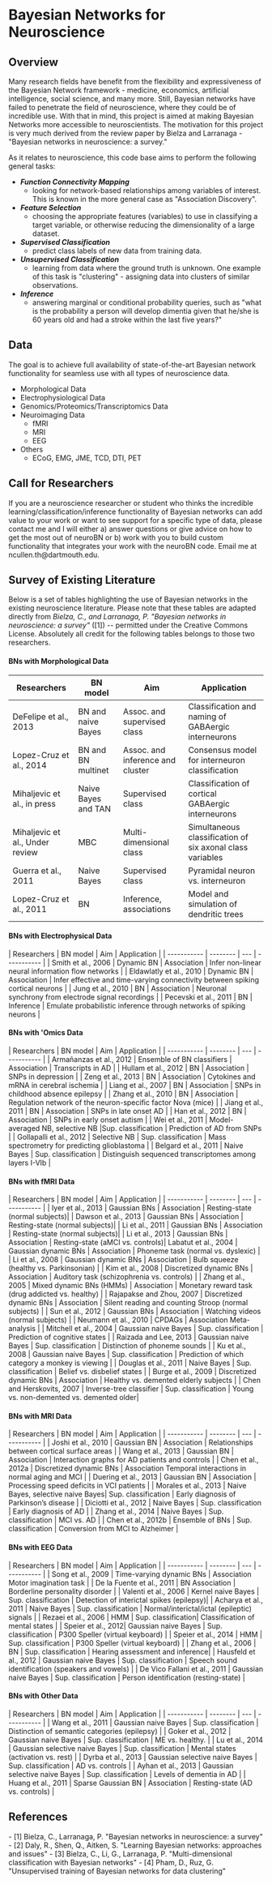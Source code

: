 # Bayesian Networks for Neuroscience

<h2>Overview</h2>
Many research fields have benefit from the flexibility and expressiveness of the Bayesian Network framework - medicine, economics, artificial intelligence, social science, and many more. Still, Bayesian networks have failed to penetrate the field of neuroscience, where they could be of incredible use. With that in mind, this project is aimed at making Bayesian Networks more accessible to neuroscientists. The motivation for this project is very much derived from the review paper by Bielza and Larranaga - "Bayesian networks in neuroscience: a survey."

As it relates to neuroscience, this code base aims to perform the following general tasks:
- <b><i>Function Connectivity Mapping</i></b>
	- looking for network-based relationships among variables of interest. This is
known in the more general case as "Association Discovery".
- <b><i>Feature Selection</i></b> 
	- choosing the appropriate features (variables) to use in classifying a target variable, or otherwise
reducing the dimensionality of a large dataset.
- <b><i>Supervised Classification</i></b>
	- predict class labels of new data from training data.
- <b><i>Unsupervised Classification</i></b>
	- learning from data where the ground truth is unknown. One example of this task is "clustering" - assigning data into clusters of similar observations.
- <b><i>Inference</i></b>
	- answering marginal or conditional probability queries, such as "what is the probability a person will develop dimentia given that he/she is 60 years old and had a stroke within the last five years?"

<h2>Data</h2>

The goal is to achieve full availability of state-of-the-art Bayesian network functionality for seamless use with all types of neuroscience data.
- Morphological Data
- Electrophysiological Data
- Genomics/Proteomics/Transcriptomics Data
- Neuroimaging Data
	- fMRI
	- MRI
	- EEG
- Others
	- ECoG, EMG, JME, TCD, DTI, PET

<h2>Call for Researchers</h2>
If you are a neuroscience researcher or student who thinks the incredible learning/classification/inference functionality of Bayesian networks can add value to your work or want to see support for a specific type of data, please contact me and I will either a) answer questions or give advice on how to get the most out of neuroBN or b) work with you to build custom functionality that integrates your work with the neuroBN code. Email me at ncullen.th@dartmouth.edu.




<h2>Survey of Existing Literature</h2>
Below is a set of tables highlighting the use of Bayesian networks in the existing neuroscience literature. Please note that these tables are adapted directly from <i>Bielza, C., and Larranaga, P. "Bayesian networks in neuroscience: a survey"</i> ([1]) -- permitted under the Creative Commons License. Absolutely all credit for the following tables belongs to those two researchers.
<h4>BNs with Morphological Data</h4>

| Researchers | BN model | Aim | Application |
| ----------- | -------- | --- | ----------- |
| DeFelipe et al., 2013 | BN and naive Bayes | Assoc. and supervised class | Classification and naming of GABAergic interneurons |
| Lopez-Cruz et al., 2014 | BN and BN multinet | Assoc. and inference and cluster | Consensus model for interneuron classification |
|Mihaljevic et al., in press | Naive Bayes and TAN | Supervised class | Classification of cortical GABAergic interneurons |
|Mihaljevic et al., Under review | MBC | Multi-dimensional class | Simultaneous classification of six axonal class variables |
|Guerra et al., 2011 | Naive Bayes | Supervised class | Pyramidal neuron vs. interneuron |
|Lopez-Cruz et al., 2011 | BN | Inference, associations | Model and simulation of dendritic trees |

<h4>BNs with Electrophysical Data</h4>
| Researchers | BN model | Aim | Application |
| ----------- | -------- | --- | ----------- |
| Smith et al., 2006 | Dynamic BN | Association | Infer non-linear neural information flow networks |
| Eldawlatly et al., 2010 | Dynamic BN | Association | Infer effective and time-varying connectivity between spiking cortical neurons |
| Jung et al., 2010 | BN | Association | Neuronal synchrony from electrode signal recordings |
| Pecevski et al., 2011 | BN | Inference | Emulate probabilistic inference through networks of spiking neurons |

<h4>BNs with 'Omics Data</h4>
| Researchers | BN model | Aim | Application |
| ----------- | -------- | --- | ----------- |
| Armañanzas et al., 2012 | Ensemble of BN classifiers | Association | Transcripts in AD |
| Hullam et al., 2012 | BN | Association | SNPs in depression |
| Zeng et al., 2013 | BN | Association | Cytokines and mRNA in cerebral ischemia |
| Liang et al., 2007 | BN | Association | SNPs in childhood absence epilepsy |
| Zhang et al., 2010 | BN | Association | Regulation network of the neuron-specific factor Nova (mice) |
| Jiang et al., 2011 | BN | Association | SNPs in late onset AD |
| Han et al., 2012 | BN | Association | SNPs in early onset autism |
| Wei et al., 2011 | Model-averaged NB, selective NB |Sup. classification | Prediction of AD from SNPs |
| Gollapalli et al., 2012 | Selective NB | Sup. classification | Mass spectrometry for predicting glioblastoma |
| Belgard et al., 2011 | Naive Bayes | Sup. classification | Distinguish sequenced transcriptomes among layers I-VIb |

<h4>BNs with fMRI Data</h4>
| Researchers | BN model | Aim | Application |
| ----------- | -------- | --- | ----------- |
| Iyer et al., 2013 | Gaussian BNs | Association | Resting-state (normal subjects)| 
| Dawson et al., 2013 | Gaussian BNs | Association | Resting-state (normal subjects)| 
| Li et al., 2011 | Gaussian BNs | Association | Resting-state (normal subjects)| 
| Li et al., 2013 | Gaussian BNs | Association | Resting-state (aMCI vs. controls)| 
Labatut et al., 2004 | Gaussian dynamic BNs | Association | Phoneme task (normal vs. dyslexic) | 
| Li et al., 2008 | Gaussian dynamic BNs | Association | Bulb squeeze (healthy vs. Parkinsonian) | 
| Kim et al., 2008 | Discretized dynamic BNs | Association | Auditory task (schizophrenia vs. controls) | 
| Zhang et al., 2005 | Mixed dynamic BNs (HMMs) | Association | Monetary reward task (drug addicted vs. healthy) | 
| Rajapakse and Zhou, 2007 | Discretized dynamic BNs | Association | Silent reading and counting Stroop (normal subjects) | 
| Sun et al., 2012 | Gaussian BNs | Association | Watching videos (normal subjects) | 
| Neumann et al., 2010 | CPDAGs | Association Meta-analysis | 
| Mitchell et al., 2004 | Gaussian naive Bayes | Sup. classification | Prediction of cognitive states | 
| Raizada and Lee, 2013 | Gaussian naive Bayes | Sup. classification | Distinction of phoneme sounds | 
| Ku et al., 2008 | Gaussian naive Bayes | Sup. classification | Prediction of which category a monkey is viewing | 
| Douglas et al., 2011 | Naive Bayes | Sup. classification | Belief vs. disbelief states | 
| Burge et al., 2009 | Discretized dynamic BNs | Association |  Healthy vs. demented elderly subjects | 
| Chen and Herskovits, 2007 | Inverse-tree classifier | Sup. classification | Young vs. non-demented vs. demented older|

<h4>BNs with MRI Data</h4>
| Researchers | BN model | Aim | Application |
| ----------- | -------- | --- | ----------- |
| Joshi et al., 2010 | Gaussian BN | Association | Relationships between cortical surface areas | 
| Wang et al., 2013 | Gaussian BN | Association | Interaction graphs for AD patients and controls | 
| Chen et al., 2012a | Discretized dynamic BNs | Association Temporal interactions in normal aging and MCI | 
| Duering et al., 2013 | Gaussian BN | Association | Processing speed deficits in VCI patients | 
| Morales et al., 2013 | Naive Bayes, selective naive Bayes|  Sup. classification | Early diagnosis of Parkinson’s disease | 
| Diciotti et al., 2012 | Naive Bayes | Sup. classification | Early diagnosis of AD | 
| Zhang et al., 2014 | Naive Bayes | Sup. classification | MCI vs. AD | 
| Chen et al., 2012b | Ensemble of BNs | Sup. classification | Conversion from MCI to Alzheimer | 

<h4>BNs with EEG Data</h4>
| Researchers | BN model | Aim | Application |
| ----------- | -------- | --- | ----------- |
| Song et al., 2009 | Time-varying dynamic BNs | Association Motor imagination task | 
| De la Fuente et al., 2011 | BN Association | Borderline personality disorder | 
| Valenti et al., 2006 | Kernel naive Bayes | Sup. classification | Detection of interictal spikes (epilepsy)| 
| Acharya et al., 2011 | Naive Bayes | Sup. classification | Normal/interictal/ictal (epileptic) signals | 
| Rezaei et al., 2006 | HMM | Sup. classification|  Classification of mental states | 
| Speier et al., 2012|  Gaussian naive Bayes | Sup. classification | P300 Speller (virtual keyboard) | 
| Speier et al., 2014 | HMM | Sup. classification | P300 Speller (virtual keyboard) | 
| Zhang et al., 2006 | BN | Sup. classification | Hearing assessment and inference| 
| Hausfeld et al., 2012 |  Gaussian naive Bayes | Sup. classification | Speech sound identification (speakers and vowels) | 
| De Vico Fallani et al., 2011 | Gaussian naive Bayes | Sup. classification | Person identification (resting-state) | 

<h4>BNs with Other Data</h4>
| Researchers | BN model | Aim | Application |
| ----------- | -------- | --- | ----------- |
| Wang et al., 2011 | Gaussian naive Bayes | Sup. classification | Distinction of semantic categories (epilepsy) | 
| Goker et al., 2012 | Gaussian naive Bayes | Sup. classification | ME vs. healthy. | 
| Lu et al., 2014 | Gaussian selective naive Bayes | Sup. classification | Mental states (activation vs. rest) | 
| Dyrba et al., 2013 | Gaussian selective naive Bayes | Sup. classification | AD vs. controls | 
| Ayhan et al., 2013 | Gaussian selective naive Bayes | Sup. classification | Levels of dementia in AD | 
| Huang et al., 2011 | Sparse Gaussian BN | Association | Resting-state (AD vs. controls) | 

<h2>References</h2>
- [1] Bielza, C., Larranaga, P. "Bayesian networks in neuroscience: a survey"
- [2] Daly, R., Shen, Q., Aitken, S. "Learning Bayesian networks: approaches and issues"
- [3] Bielza, C., Li, G., Larranaga, P. "Multi-dimensional classification with Bayesian networks"
- [4] Pham, D., Ruz, G. "Unsupervised training of Bayesian networks for data clustering"








